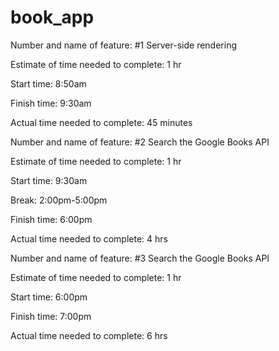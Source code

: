 # book_app
Number and name of feature: #1 Server-side rendering

Estimate of time needed to complete: 1 hr

Start time: 8:50am

Finish time: 9:30am

Actual time needed to complete: 45 minutes

Number and name of feature: #2 Search the Google Books API

Estimate of time needed to complete: 1 hr

Start time: 9:30am

Break: 2:00pm-5:00pm

Finish time: 6:00pm

Actual time needed to complete: 4 hrs

Number and name of feature: #3 Search the Google Books API

Estimate of time needed to complete: 1 hr

Start time: 6:00pm

Finish time: 7:00pm

Actual time needed to complete: 6 hrs
